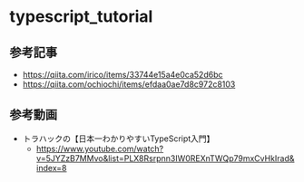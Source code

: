 # typescript_tutorial

## 参考記事
- https://qiita.com/irico/items/33744e15a4e0ca52d6bc
- https://qiita.com/ochiochi/items/efdaa0ae7d8c972c8103

## 参考動画
- トラハックの【日本一わかりやすいTypeScript入門】
  - https://www.youtube.com/watch?v=5JYZzB7MMvo&list=PLX8Rsrpnn3IW0REXnTWQp79mxCvHkIrad&index=8
